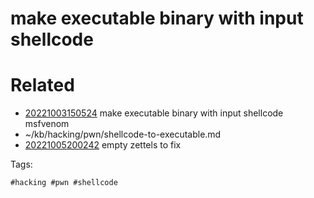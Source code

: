 # make executable binary with input shellcode

# Related

- [20221003150524](/zet/20221003150524/README.md) make executable binary with input shellcode msfvenom
- ~/kb/hacking/pwn/shellcode-to-executable.md
- [20221005200242](/zet/20221005200242/README.md) empty zettels to fix

Tags:

    #hacking #pwn #shellcode 
